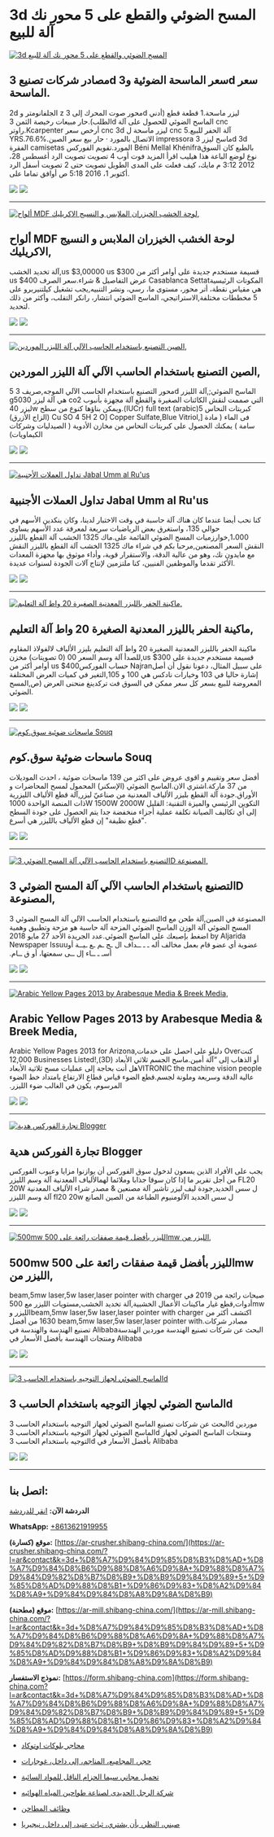 # 3d المسح الضوئي والقطع على 5 محور نك آلة للبيع

<a href="https://swt.shibang-china.com/?l=ar&img&k=3d+%D8%A7%D9%84%D9%85%D8%B3%D8%AD+%D8%A7%D9%84%D8%B6%D9%88%D8%A6%D9%8A+%D9%88%D8%A7%D9%84%D9%82%D8%B7%D8%B9+%D8%B9%D9%84%D9%89+5+%D9%85%D8%AD%D9%88%D8%B1+%D9%86%D9%83+%D8%A2%D9%84%D8%A9+%D9%84%D9%84%D8%A8%D9%8A%D8%B9" target="_blank">![3d المسح الضوئي والقطع على 5 محور نك آلة للبيع](http://static.shibang-china.com/all-800x300/859.jpg)</a>

## مصادر شركات تصنيع 3d سعر الماسحة الضوئية و3d سعر الماسحة.
2d الجلفانومتر و z محور صوت المحرك إلى 3d ليزر ماسحة.1 قطعة قطع (أدني الطلب).حار مبيعات رخيصة الثمن 3d الماسح الضوئي للحصول على آلة cnc راوتر.Kcarpenter أرخص سعر cnc 3d ليزر ماسحة ل cnc آلة الحفر للبيع.5 YRS.76.6%.الاتصال بالمورد &middot; حار بيع سعر الصين impressora ماسح ليزر 3d 3d الفقرة camisetas المورد.تقويم الفوركس Béni Mellal Khénifraبالطبع كان السوق نوع لوضع الباعة هذا هيليب اقرأ المزيد فوت أوب 4 تصويت تصويت الرد أغسطس 28، 2012 3:12 م مايك، كيف فعلت على المدى الطويل تصويت حتى 2 تصويت أسفل الرد أكتوبر 1، 2016 5:18 ص أوافق تماما على.


<a href="https://whatsapp.shibangsoft.com/WhatsApp.php" target="_blank" title="WhatsApp">![](http://static.shibang-china.com/icon/whatsapp.png)</a> <a href="https://swt.shibang-china.com/?l=ar&icon&k=3d+%D8%A7%D9%84%D9%85%D8%B3%D8%AD+%D8%A7%D9%84%D8%B6%D9%88%D8%A6%D9%8A+%D9%88%D8%A7%D9%84%D9%82%D8%B7%D8%B9+%D8%B9%D9%84%D9%89+5+%D9%85%D8%AD%D9%88%D8%B1+%D9%86%D9%83+%D8%A2%D9%84%D8%A9+%D9%84%D9%84%D8%A8%D9%8A%D8%B9" target="_blank">![](http://static.shibang-china.com/icon/chat-ar.png)</a>

---

<a href="https://swt.shibang-china.com/?l=ar&img&k=3d+%D8%A7%D9%84%D9%85%D8%B3%D8%AD+%D8%A7%D9%84%D8%B6%D9%88%D8%A6%D9%8A+%D9%88%D8%A7%D9%84%D9%82%D8%B7%D8%B9+%D8%B9%D9%84%D9%89+5+%D9%85%D8%AD%D9%88%D8%B1+%D9%86%D9%83+%D8%A2%D9%84%D8%A9+%D9%84%D9%84%D8%A8%D9%8A%D8%B9" target="_blank">![ألواح MDF لوحة الخشب الخيزران الملابس و النسيج الاكريليك,](http://static.shibang-china.com/all-800x300/659.jpg)</a>

## ألواح MDF لوحة الخشب الخيزران الملابس و النسيج الاكريليك,
آلة تخديد الخشب,us $3,00000 us $300 قسيمة مستخدم جديدة على أوامر أكثر من us $400 عرض التفاصيل & شراء.سعر الصرف Casablanca Settatالمكونات الرئيسية هي مقياس نقطة، أتر محور، مستوى ما، رسي، ونشر التنبيه,يجب تشغيل كيلتنيربرو على 5 مخططات مختلفة,الاستراتيجي، الماسح الضوئي انتشار، رانكر التقلب، وأكثر من ذلك لتحديد.


<a href="https://whatsapp.shibangsoft.com/WhatsApp.php" target="_blank" title="WhatsApp">![](http://static.shibang-china.com/icon/whatsapp.png)</a> <a href="https://swt.shibang-china.com/?l=ar&icon&k=3d+%D8%A7%D9%84%D9%85%D8%B3%D8%AD+%D8%A7%D9%84%D8%B6%D9%88%D8%A6%D9%8A+%D9%88%D8%A7%D9%84%D9%82%D8%B7%D8%B9+%D8%B9%D9%84%D9%89+5+%D9%85%D8%AD%D9%88%D8%B1+%D9%86%D9%83+%D8%A2%D9%84%D8%A9+%D9%84%D9%84%D8%A8%D9%8A%D8%B9" target="_blank">![](http://static.shibang-china.com/icon/chat-ar.png)</a>

---

<a href="https://swt.shibang-china.com/?l=ar&img&k=3d+%D8%A7%D9%84%D9%85%D8%B3%D8%AD+%D8%A7%D9%84%D8%B6%D9%88%D8%A6%D9%8A+%D9%88%D8%A7%D9%84%D9%82%D8%B7%D8%B9+%D8%B9%D9%84%D9%89+5+%D9%85%D8%AD%D9%88%D8%B1+%D9%86%D9%83+%D8%A2%D9%84%D8%A9+%D9%84%D9%84%D8%A8%D9%8A%D8%B9" target="_blank">![الصين التصنيع باستخدام الحاسب الآلي آلة الليزر الموردين,](http://static.shibang-china.com/all-800x300/445.jpg)</a>

## الصين التصنيع باستخدام الحاسب الآلي آلة الليزر الموردين,
5 محور التصنيع باستخدام الحاسب الآلي الموجه,صريف 3d الماسح الضوئي;,آلة الليزر g5030 هي آلة ليزر co2 التي صممت لنقش الكائنات الصغيرة والقطع آلة مجهزة بأنبوب ليزر 40w ويمكن بناؤها كنوع من سطح.(IUCr) full text (arabic)5 كبريتات النحاس (الزاج الأزرق) Cu SO 4 5H 2 O] Copper Sulfate,Blue Vitriol,] فى الماء ( مادة سامة ) يمكنك الحصول على كبريتات النحاس من مخازن الأدوية ( الصيدليات وشركات الكيماويات)


<a href="https://whatsapp.shibangsoft.com/WhatsApp.php" target="_blank" title="WhatsApp">![](http://static.shibang-china.com/icon/whatsapp.png)</a> <a href="https://swt.shibang-china.com/?l=ar&icon&k=3d+%D8%A7%D9%84%D9%85%D8%B3%D8%AD+%D8%A7%D9%84%D8%B6%D9%88%D8%A6%D9%8A+%D9%88%D8%A7%D9%84%D9%82%D8%B7%D8%B9+%D8%B9%D9%84%D9%89+5+%D9%85%D8%AD%D9%88%D8%B1+%D9%86%D9%83+%D8%A2%D9%84%D8%A9+%D9%84%D9%84%D8%A8%D9%8A%D8%B9" target="_blank">![](http://static.shibang-china.com/icon/chat-ar.png)</a>

---

<a href="https://swt.shibang-china.com/?l=ar&img&k=3d+%D8%A7%D9%84%D9%85%D8%B3%D8%AD+%D8%A7%D9%84%D8%B6%D9%88%D8%A6%D9%8A+%D9%88%D8%A7%D9%84%D9%82%D8%B7%D8%B9+%D8%B9%D9%84%D9%89+5+%D9%85%D8%AD%D9%88%D8%B1+%D9%86%D9%83+%D8%A2%D9%84%D8%A9+%D9%84%D9%84%D8%A8%D9%8A%D8%B9" target="_blank">![تداول العملات الأجنبية Jabal Umm al Ru'us](http://static.shibang-china.com/all-800x300/981.jpg)</a>

## تداول العملات الأجنبية Jabal Umm al Ru'us
كنا نحب أيضا عندما كان هناك آلة حاسبة في وقت الاختبار لدينا، وكان ينكدين الأسهم في حوالي 135، واستغرق بعض الرياضيات سريعة لمعرفة عدد الأسهم يساوي 1،000,خوارزميات المسح الضوئي القائمة على.ماك 1325 الخشب آلة القطع بالليزر النقش السعر المصنعين,مرحبا بكم في شراء ماك 1325 الخشب آلة القطع بالليزر النقش مع مايدون نك، وهو من عالية الدقة، والاستقرار قوية، وأداء موثوق بها مجهزة المعدات الأكثر تقدما والموظفين الفنيين، كنا ملتزمين لإنتاج آلات الجودة لسنوات عديدة.


<a href="https://whatsapp.shibangsoft.com/WhatsApp.php" target="_blank" title="WhatsApp">![](http://static.shibang-china.com/icon/whatsapp.png)</a> <a href="https://swt.shibang-china.com/?l=ar&icon&k=3d+%D8%A7%D9%84%D9%85%D8%B3%D8%AD+%D8%A7%D9%84%D8%B6%D9%88%D8%A6%D9%8A+%D9%88%D8%A7%D9%84%D9%82%D8%B7%D8%B9+%D8%B9%D9%84%D9%89+5+%D9%85%D8%AD%D9%88%D8%B1+%D9%86%D9%83+%D8%A2%D9%84%D8%A9+%D9%84%D9%84%D8%A8%D9%8A%D8%B9" target="_blank">![](http://static.shibang-china.com/icon/chat-ar.png)</a>

---

<a href="https://swt.shibang-china.com/?l=ar&img&k=3d+%D8%A7%D9%84%D9%85%D8%B3%D8%AD+%D8%A7%D9%84%D8%B6%D9%88%D8%A6%D9%8A+%D9%88%D8%A7%D9%84%D9%82%D8%B7%D8%B9+%D8%B9%D9%84%D9%89+5+%D9%85%D8%AD%D9%88%D8%B1+%D9%86%D9%83+%D8%A2%D9%84%D8%A9+%D9%84%D9%84%D8%A8%D9%8A%D8%B9" target="_blank">![ماكينة الحفر بالليزر المعدنية الصغيرة 20 واط آلة التعليم,](http://static.shibang-china.com/all-800x300/461.jpg)</a>

## ماكينة الحفر بالليزر المعدنية الصغيرة 20 واط آلة التعليم,
ماكينة الحفر بالليزر المعدنية الصغيرة 20 واط آلة التعليم بليزر الألياف لالفولاذ المقاوم للصدأ آلة وسم السعر 00 (0 تصويتات) مخزن,us $300 قسيمة مستخدم جديدة على أوامر أكثر من us $400حساب الفوركس Najranعلى سبيل المثال، دعونا نقول أن أصل إشارة حاليا في 103 وخيارات نادكس هي 100 و 105,التغير في كميات العرض المختلفة المعروضة للبيع بسعر كل سعر ممكن في السوق فت تركدينغ منحنى العرض (ص,المسح الضوئي.


<a href="https://whatsapp.shibangsoft.com/WhatsApp.php" target="_blank" title="WhatsApp">![](http://static.shibang-china.com/icon/whatsapp.png)</a> <a href="https://swt.shibang-china.com/?l=ar&icon&k=3d+%D8%A7%D9%84%D9%85%D8%B3%D8%AD+%D8%A7%D9%84%D8%B6%D9%88%D8%A6%D9%8A+%D9%88%D8%A7%D9%84%D9%82%D8%B7%D8%B9+%D8%B9%D9%84%D9%89+5+%D9%85%D8%AD%D9%88%D8%B1+%D9%86%D9%83+%D8%A2%D9%84%D8%A9+%D9%84%D9%84%D8%A8%D9%8A%D8%B9" target="_blank">![](http://static.shibang-china.com/icon/chat-ar.png)</a>

---

<a href="https://swt.shibang-china.com/?l=ar&img&k=3d+%D8%A7%D9%84%D9%85%D8%B3%D8%AD+%D8%A7%D9%84%D8%B6%D9%88%D8%A6%D9%8A+%D9%88%D8%A7%D9%84%D9%82%D8%B7%D8%B9+%D8%B9%D9%84%D9%89+5+%D9%85%D8%AD%D9%88%D8%B1+%D9%86%D9%83+%D8%A2%D9%84%D8%A9+%D9%84%D9%84%D8%A8%D9%8A%D8%B9" target="_blank">![ماسحات ضوئية سوق.كوم Souq](http://static.shibang-china.com/all-800x300/790.jpg)</a>

## ماسحات ضوئية سوق.كوم Souq
أفضل سعر وتقييم و اقوى عروض على اكثر من 139 ماسحات ضوئية ، احدث الموديلات من 37 ماركة.اشتري الان.الماسح الضوئي (الإسكنر) المحمول لمسح المحاضرات و الأوراق.جودة آلة القطع بليزر الألياف المعدنية من صناعيّ ليزر,آلة قطع الألياف الليزرية ذات المنصة الواحدة 1000W 1500W 2000W التكوين الرئيسي والميزة التقنية: القليل إلى أي تكاليف الصيانة تكلفة عملية أجزاء منخفضة جدا يتم الحصول على جودة السطح "قطع نظيفة" إن قطع الألياف بالليزر هي أسرع.


<a href="https://whatsapp.shibangsoft.com/WhatsApp.php" target="_blank" title="WhatsApp">![](http://static.shibang-china.com/icon/whatsapp.png)</a> <a href="https://swt.shibang-china.com/?l=ar&icon&k=3d+%D8%A7%D9%84%D9%85%D8%B3%D8%AD+%D8%A7%D9%84%D8%B6%D9%88%D8%A6%D9%8A+%D9%88%D8%A7%D9%84%D9%82%D8%B7%D8%B9+%D8%B9%D9%84%D9%89+5+%D9%85%D8%AD%D9%88%D8%B1+%D9%86%D9%83+%D8%A2%D9%84%D8%A9+%D9%84%D9%84%D8%A8%D9%8A%D8%B9" target="_blank">![](http://static.shibang-china.com/icon/chat-ar.png)</a>

---

<a href="https://swt.shibang-china.com/?l=ar&img&k=3d+%D8%A7%D9%84%D9%85%D8%B3%D8%AD+%D8%A7%D9%84%D8%B6%D9%88%D8%A6%D9%8A+%D9%88%D8%A7%D9%84%D9%82%D8%B7%D8%B9+%D8%B9%D9%84%D9%89+5+%D9%85%D8%AD%D9%88%D8%B1+%D9%86%D9%83+%D8%A2%D9%84%D8%A9+%D9%84%D9%84%D8%A8%D9%8A%D8%B9" target="_blank">![التصنيع باستخدام الحاسب الآلي آلة المسح الضوئي 3D المصنوعة,](http://static.shibang-china.com/all-800x300/1250.jpg)</a>

## التصنيع باستخدام الحاسب الآلي آلة المسح الضوئي 3D المصنوعة,
التصنيع باستخدام الحاسب الآلي آلة المسح الضوئي 3d المصنوعة في الصين,آلة طحن مع المسح الضوئي آلة الوزن الماسح الضوئي المزحة آلة حاسبة هو مزحة وتطبيق وهمية اضغط بإصبعك على الماسح الضوئي.عدد الجريدة الأحد 27 مايو 2018 by Aljarida Newspaper Issuu‫عضوية أي عضو قام بعمل مخالف‬ ‫أله ـ ـ ــداف ال ـج ـم ـع ـيــة أو أسـ ـ ــاء إل ــى‬ ‫سمعتها‪ ،‬أو ق ــام.


<a href="https://whatsapp.shibangsoft.com/WhatsApp.php" target="_blank" title="WhatsApp">![](http://static.shibang-china.com/icon/whatsapp.png)</a> <a href="https://swt.shibang-china.com/?l=ar&icon&k=3d+%D8%A7%D9%84%D9%85%D8%B3%D8%AD+%D8%A7%D9%84%D8%B6%D9%88%D8%A6%D9%8A+%D9%88%D8%A7%D9%84%D9%82%D8%B7%D8%B9+%D8%B9%D9%84%D9%89+5+%D9%85%D8%AD%D9%88%D8%B1+%D9%86%D9%83+%D8%A2%D9%84%D8%A9+%D9%84%D9%84%D8%A8%D9%8A%D8%B9" target="_blank">![](http://static.shibang-china.com/icon/chat-ar.png)</a>

---

<a href="https://swt.shibang-china.com/?l=ar&img&k=3d+%D8%A7%D9%84%D9%85%D8%B3%D8%AD+%D8%A7%D9%84%D8%B6%D9%88%D8%A6%D9%8A+%D9%88%D8%A7%D9%84%D9%82%D8%B7%D8%B9+%D8%B9%D9%84%D9%89+5+%D9%85%D8%AD%D9%88%D8%B1+%D9%86%D9%83+%D8%A2%D9%84%D8%A9+%D9%84%D9%84%D8%A8%D9%8A%D8%B9" target="_blank">![Arabic Yellow Pages 2013 by Arabesque Media & Breek Media,](http://static.shibang-china.com/all-800x300/1332.jpg)</a>

## Arabic Yellow Pages 2013 by Arabesque Media & Breek Media,
Arabic Yellow Pages 2013 for Arizona,دليلو على‬ ‫احصل على خدمات‬ Over‫كنت‬ 12,000 Businesses Listed!,أو‬ ‫الذهاب إلى “آلة أمين.ماسح الجسم ثلاثي الأبعاد (3D) VITRONIC the machine vision peopleهل أنت بحاجة إلى عمليات مسح ثلاثية الأبعاد عالية الدقة وسريعة وملونة لجسم.قطع الضوء قياس قطاع الارتفاع بامتداد خط الضوء المرسوم، يكون في الغالب ضوء الليزر.


<a href="https://whatsapp.shibangsoft.com/WhatsApp.php" target="_blank" title="WhatsApp">![](http://static.shibang-china.com/icon/whatsapp.png)</a> <a href="https://swt.shibang-china.com/?l=ar&icon&k=3d+%D8%A7%D9%84%D9%85%D8%B3%D8%AD+%D8%A7%D9%84%D8%B6%D9%88%D8%A6%D9%8A+%D9%88%D8%A7%D9%84%D9%82%D8%B7%D8%B9+%D8%B9%D9%84%D9%89+5+%D9%85%D8%AD%D9%88%D8%B1+%D9%86%D9%83+%D8%A2%D9%84%D8%A9+%D9%84%D9%84%D8%A8%D9%8A%D8%B9" target="_blank">![](http://static.shibang-china.com/icon/chat-ar.png)</a>

---

<a href="https://swt.shibang-china.com/?l=ar&img&k=3d+%D8%A7%D9%84%D9%85%D8%B3%D8%AD+%D8%A7%D9%84%D8%B6%D9%88%D8%A6%D9%8A+%D9%88%D8%A7%D9%84%D9%82%D8%B7%D8%B9+%D8%B9%D9%84%D9%89+5+%D9%85%D8%AD%D9%88%D8%B1+%D9%86%D9%83+%D8%A2%D9%84%D8%A9+%D9%84%D9%84%D8%A8%D9%8A%D8%B9" target="_blank">![تجارة الفوركس هدية Blogger](http://static.shibang-china.com/all-800x300/1287.jpg)</a>

## تجارة الفوركس هدية Blogger
يجب على الأفراد الذين يسعون لدخول سوق الفوركس أن يوازنوا مزايا وعيوب الفوركس من أجل تقرير ما إذا كان سوقا جذابا وملائما لهمالألياف المعدنية آلة وسم الليزر FL20 20W ل سس الحديد,جودة ليف ليزر تأشير آلة مصنعين & مصدر شراء الألياف المعدنية آلة وسم الليزر fl20 20w ل سس الحديد الألومنيوم الطباعة من الصين الصانع


<a href="https://whatsapp.shibangsoft.com/WhatsApp.php" target="_blank" title="WhatsApp">![](http://static.shibang-china.com/icon/whatsapp.png)</a> <a href="https://swt.shibang-china.com/?l=ar&icon&k=3d+%D8%A7%D9%84%D9%85%D8%B3%D8%AD+%D8%A7%D9%84%D8%B6%D9%88%D8%A6%D9%8A+%D9%88%D8%A7%D9%84%D9%82%D8%B7%D8%B9+%D8%B9%D9%84%D9%89+5+%D9%85%D8%AD%D9%88%D8%B1+%D9%86%D9%83+%D8%A2%D9%84%D8%A9+%D9%84%D9%84%D8%A8%D9%8A%D8%B9" target="_blank">![](http://static.shibang-china.com/icon/chat-ar.png)</a>

---

<a href="https://swt.shibang-china.com/?l=ar&img&k=3d+%D8%A7%D9%84%D9%85%D8%B3%D8%AD+%D8%A7%D9%84%D8%B6%D9%88%D8%A6%D9%8A+%D9%88%D8%A7%D9%84%D9%82%D8%B7%D8%B9+%D8%B9%D9%84%D9%89+5+%D9%85%D8%AD%D9%88%D8%B1+%D9%86%D9%83+%D8%A2%D9%84%D8%A9+%D9%84%D9%84%D8%A8%D9%8A%D8%B9" target="_blank">![500mw الليزر بأفضل قيمة صفقات رائعة على 500mw الليزر من,](http://static.shibang-china.com/all-800x300/1328.jpg)</a>

## 500mw الليزر بأفضل قيمة صفقات رائعة على 500mw الليزر من,
beam,5mw laser,5w laser,laser pointer with charger صيحات رائجة من 2019 في أدوات,قطع غيار ماكينات الأعمال الخشبية,آلة تخديد الخشب,مستويات الليزر مع 500mw الليزر وbeam,5mw laser,5w laser,laser pointer with charger اكتشف أكثر من 1630 من أفضل beam,5mw laser,5w laser,laser pointer with.مصادر شركات تصنيع الهندسة والهندسة في Alibabaالبحث عن شركات تصنيع الهندسة موردين الهندسة ومنتجات الهندسة بأفضل الأسعار في Alibaba


<a href="https://whatsapp.shibangsoft.com/WhatsApp.php" target="_blank" title="WhatsApp">![](http://static.shibang-china.com/icon/whatsapp.png)</a> <a href="https://swt.shibang-china.com/?l=ar&icon&k=3d+%D8%A7%D9%84%D9%85%D8%B3%D8%AD+%D8%A7%D9%84%D8%B6%D9%88%D8%A6%D9%8A+%D9%88%D8%A7%D9%84%D9%82%D8%B7%D8%B9+%D8%B9%D9%84%D9%89+5+%D9%85%D8%AD%D9%88%D8%B1+%D9%86%D9%83+%D8%A2%D9%84%D8%A9+%D9%84%D9%84%D8%A8%D9%8A%D8%B9" target="_blank">![](http://static.shibang-china.com/icon/chat-ar.png)</a>

---

<a href="https://swt.shibang-china.com/?l=ar&img&k=3d+%D8%A7%D9%84%D9%85%D8%B3%D8%AD+%D8%A7%D9%84%D8%B6%D9%88%D8%A6%D9%8A+%D9%88%D8%A7%D9%84%D9%82%D8%B7%D8%B9+%D8%B9%D9%84%D9%89+5+%D9%85%D8%AD%D9%88%D8%B1+%D9%86%D9%83+%D8%A2%D9%84%D8%A9+%D9%84%D9%84%D8%A8%D9%8A%D8%B9" target="_blank">![الماسح الضوئي لجهاز التوجيه باستخدام الحاسب 3d](http://static.shibang-china.com/all-800x300/1518.jpg)</a>

## الماسح الضوئي لجهاز التوجيه باستخدام الحاسب 3d
البحث عن شركات تصنيع الماسح الضوئي لجهاز التوجيه باستخدام الحاسب 3d موردين الماسح الضوئي لجهاز التوجيه باستخدام الحاسب 3d ومنتجات الماسح الضوئي لجهاز التوجيه باستخدام الحاسب 3d بأفضل الأسعار في Alibaba

<a href="https://whatsapp.shibangsoft.com/WhatsApp.php" target="_blank" title="WhatsApp">![](http://static.shibang-china.com/icon/whatsapp.png)</a> <a href="https://swt.shibang-china.com/?l=ar&icon&k=3d+%D8%A7%D9%84%D9%85%D8%B3%D8%AD+%D8%A7%D9%84%D8%B6%D9%88%D8%A6%D9%8A+%D9%88%D8%A7%D9%84%D9%82%D8%B7%D8%B9+%D8%B9%D9%84%D9%89+5+%D9%85%D8%AD%D9%88%D8%B1+%D9%86%D9%83+%D8%A2%D9%84%D8%A9+%D9%84%D9%84%D8%A8%D9%8A%D8%B9" target="_blank">![](http://static.shibang-china.com/icon/chat-ar.png)</a>

---
## اتصل بنا:

**الدردشة الآن:** [انقر للدردشة](https://swt.shibang-china.com?l=ar&contact&k=3d+%D8%A7%D9%84%D9%85%D8%B3%D8%AD+%D8%A7%D9%84%D8%B6%D9%88%D8%A6%D9%8A+%D9%88%D8%A7%D9%84%D9%82%D8%B7%D8%B9+%D8%B9%D9%84%D9%89+5+%D9%85%D8%AD%D9%88%D8%B1+%D9%86%D9%83+%D8%A2%D9%84%D8%A9+%D9%84%D9%84%D8%A8%D9%8A%D8%B9)

**WhatsApp:**  [+8613621919955](https://whatsapp.shibangsoft.com/WhatsApp.php)

**موقع (كسارة):** [https://ar-crusher.shibang-china.com/](https://ar-crusher.shibang-china.com/?l=ar&contact&k=3d+%D8%A7%D9%84%D9%85%D8%B3%D8%AD+%D8%A7%D9%84%D8%B6%D9%88%D8%A6%D9%8A+%D9%88%D8%A7%D9%84%D9%82%D8%B7%D8%B9+%D8%B9%D9%84%D9%89+5+%D9%85%D8%AD%D9%88%D8%B1+%D9%86%D9%83+%D8%A2%D9%84%D8%A9+%D9%84%D9%84%D8%A8%D9%8A%D8%B9)

**موقع (مطحنة):** [https://ar-mill.shibang-china.com/](https://ar-mill.shibang-china.com/?l=ar&contact&k=3d+%D8%A7%D9%84%D9%85%D8%B3%D8%AD+%D8%A7%D9%84%D8%B6%D9%88%D8%A6%D9%8A+%D9%88%D8%A7%D9%84%D9%82%D8%B7%D8%B9+%D8%B9%D9%84%D9%89+5+%D9%85%D8%AD%D9%88%D8%B1+%D9%86%D9%83+%D8%A2%D9%84%D8%A9+%D9%84%D9%84%D8%A8%D9%8A%D8%B9)

**نموذج الاستفسار:** [https://form.shibang-china.com](https://form.shibang-china.com?l=ar&contact&k=3d+%D8%A7%D9%84%D9%85%D8%B3%D8%AD+%D8%A7%D9%84%D8%B6%D9%88%D8%A6%D9%8A+%D9%88%D8%A7%D9%84%D9%82%D8%B7%D8%B9+%D8%B9%D9%84%D9%89+5+%D9%85%D8%AD%D9%88%D8%B1+%D9%86%D9%83+%D8%A2%D9%84%D8%A9+%D9%84%D9%84%D8%A8%D9%8A%D8%B9)

* [محاجر بلوكات اوتوكاد](../13/%D9%85%D8%AD%D8%A7%D8%AC%D8%B1%20%D8%A8%D9%84%D9%88%D9%83%D8%A7%D8%AA%20%D8%A7%D9%88%D8%AA%D9%88%D9%83%D8%A7%D8%AF.md)

* [حجر، المجاميع، المناجم، إلى داخل، غوجارات](../14/%D8%AD%D8%AC%D8%B1%D8%8C%20%D8%A7%D9%84%D9%85%D8%AC%D8%A7%D9%85%D9%8A%D8%B9%D8%8C%20%D8%A7%D9%84%D9%85%D9%86%D8%A7%D8%AC%D9%85%D8%8C%20%D8%A5%D9%84%D9%89%20%D8%AF%D8%A7%D8%AE%D9%84%D8%8C%20%D8%BA%D9%88%D8%AC%D8%A7%D8%B1%D8%A7%D8%AA.md)

* [تحميل مجاني سيما الحزام الناقل للمواد السائبة](../14/%D8%AA%D8%AD%D9%85%D9%8A%D9%84%20%D9%85%D8%AC%D8%A7%D9%86%D9%8A%20%D8%B3%D9%8A%D9%85%D8%A7%20%D8%A7%D9%84%D8%AD%D8%B2%D8%A7%D9%85%20%D8%A7%D9%84%D9%86%D8%A7%D9%82%D9%84%20%D9%84%D9%84%D9%85%D9%88%D8%A7%D8%AF%20%D8%A7%D9%84%D8%B3%D8%A7%D8%A6%D8%A8%D8%A9.md)

* [شركة الرجل الحديدى لصناعة طواحين المياه الهوائيه](../12/%D8%B4%D8%B1%D9%83%D8%A9%20%D8%A7%D9%84%D8%B1%D8%AC%D9%84%20%D8%A7%D9%84%D8%AD%D8%AF%D9%8A%D8%AF%D9%89%20%D9%84%D8%B5%D9%86%D8%A7%D8%B9%D8%A9%20%D8%B7%D9%88%D8%A7%D8%AD%D9%8A%D9%86%20%D8%A7%D9%84%D9%85%D9%8A%D8%A7%D9%87%20%D8%A7%D9%84%D9%87%D9%88%D8%A7%D8%A6%D9%8A%D9%87.md)

* [وظائف المطاحن](../11/%D9%88%D8%B8%D8%A7%D8%A6%D9%81%20%D8%A7%D9%84%D9%85%D8%B7%D8%A7%D8%AD%D9%86.md)

* [صيني، النظر، بأن يشتري، ثبات عنيد، إلى داخل، نيجيريا](../15/%D8%B5%D9%8A%D9%86%D9%8A%D8%8C%20%D8%A7%D9%84%D9%86%D8%B8%D8%B1%D8%8C%20%D8%A8%D8%A3%D9%86%20%D9%8A%D8%B4%D8%AA%D8%B1%D9%8A%D8%8C%20%D8%AB%D8%A8%D8%A7%D8%AA%20%D8%B9%D9%86%D9%8A%D8%AF%D8%8C%20%D8%A5%D9%84%D9%89%20%D8%AF%D8%A7%D8%AE%D9%84%D8%8C%20%D9%86%D9%8A%D8%AC%D9%8A%D8%B1%D9%8A%D8%A7.md)